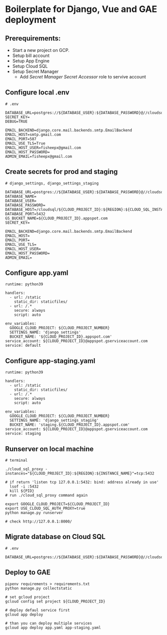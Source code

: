 # Boilerplate for Django, Vue and GAE deployment

## Prerequirements:
* Start a new project on GCP.
* Setup bill account
* Setup App Engine
* Setup Cloud SQL
* Setup Secret Manager
  * Add *Secret Manager Secret Accessor* role to servive account

## Configure local .env

```
# .env

DATABASE_URL=postgres://${DATABASE_USER}:${DATABASE_PASSWORD}@//cloudsql/${CLOUD_PROJECT_ID}:${REGION}:${CLOUD_SQL_INSTANCE_NAME}/dev
SECRET_KEY=
DEBUG=TRUE

EMAIL_BACKEND=django.core.mail.backends.smtp.EmailBackend
EMAIL_HOST=smtp.gmail.com
EMAIL_PORT=587
EMAIL_USE_TLS=True
EMAIL_HOST_USER=fisheepx@gmail.com
EMAIL_HOST_PASSWORD=
ADMIN_EMAIL=fisheepx@gmail.com
```


## Create secrets for prod and staging

```
# django_settings, django_settings_staging

DATABASE_URL=postgres://${DATABASE_USER}:${DATABASE_PASSWORD}@//cloudsql/${CLOUD_PROJECT_ID}:${REGION}:${CLOUD_SQL_INSTANCE_NAME}/${DATABASE_NAME}
DATABASE_NAME=
DATABASE_USER=
DATABASE_PASSWORD=
DATABASE_HOST=/cloudsql/${CLOUD_PROJECT_ID}:${REGION}:${CLOUD_SQL_INSTANCE_NAME}
DATABASE_PORT=5432
GS_BUCKET_NAME=${CLOUD_PROJECT_ID}.appspot.com
SECRET_KEY=

EMAIL_BACKEND=django.core.mail.backends.smtp.EmailBackend
EMAIL_HOST=
EMAIL_PORT=
EMAIL_USE_TLS=
EMAIL_HOST_USER=
EMAIL_HOST_PASSWORD=
ADMIN_EMAIL=
```


## Configure app.yaml

```
runtime: python39

handlers:
  - url: /static
    static_dir: staticfiles/
  - url: /.*
    secure: always
    script: auto

env_variables:
  GOOGLE_CLOUD_PROJECT: ${CLOUD_PROJECT_NUMBER}
  SETTINGS_NAME: 'django_settings'
  BUCKET_NAME: '${CLOUD_PROJECT_ID}.appspot.com'
service_account: ${CLOUD_PROJECT_ID}@appspot.gserviceaccount.com
service: default
```



## Configure app-staging.yaml

```
runtime: python39

handlers:
  - url: /static
    static_dir: staticfiles/
  - url: /.*
    secure: always
    script: auto

env_variables:
  GOOGLE_CLOUD_PROJECT: ${CLOUD_PROJECT_NUMBER}
  SETTINGS_NAME: 'django_settings_staging'
  BUCKET_NAME: 'staging.${CLOUD_PROJECT_ID}.appspot.com'
service_account: ${CLOUD_PROJECT_ID}@appspot.gserviceaccount.com
service: staging
```


## Runserver on local machine

```
# terminal

./cloud_sql_proxy -instances="${CLOUD_PROJECT_ID}:${REGION}:${INSTANCE_NAME}"=tcp:5432

# if return 'listen tcp 127.0.0.1:5432: bind: address already in use'
  lsof -i :5432
  kill ${PID}
# run ./cloud_sql_proxy command again

export GOOGLE_CLOUD_PROJECT=${CLOUD_PROJECT_ID}
export USE_CLOUD_SQL_AUTH_PROXY=true
python manage.py runserver

# check http://127.0.0.1:8000/
```

## Migrate database on Cloud SQL

```
# .env

DATABASE_URL=postgres://${DATABASE_USER}:${DATABASE_PASSWORD}@//cloudsql/${CLOUD_PROJECT_ID}:${REGION}:${CLOUD_SQL_INSTANCE_NAME}/${TARGET_DB}
```


## Deploy to GAE

```
pipenv requirements > requirements.txt
python manage.py collectstatic

# set gcloud project
gcloud config set project ${CLOUD_PROJECT_ID}

# deploy defaul service first
gcloud app deploy

# than you can deploy multiple services
gcloud app deploy app.yaml app-staging.yaml
```